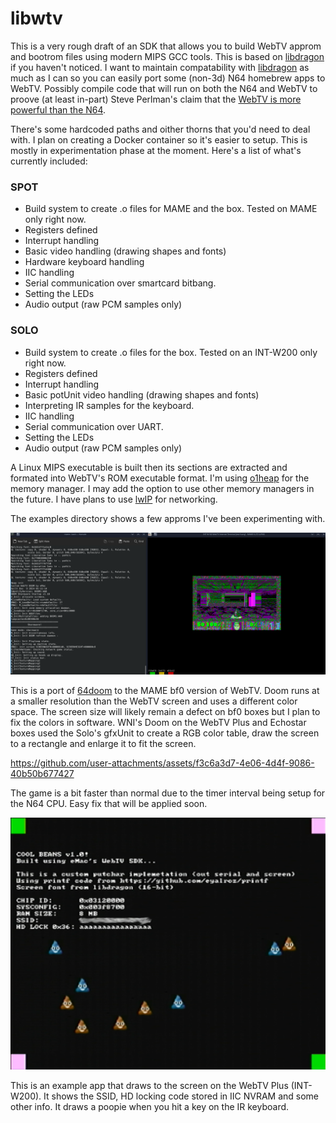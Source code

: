 # libwtv

This is a very rough draft of an SDK that allows you to build WebTV approm and bootrom files using modern MIPS GCC tools. This is based on [libdragon](https://github.com/DragonMinded/libdragon) if you haven't noticed. I want to maintain compatability with [libdragon](https://github.com/DragonMinded/libdragon) as much as I can so you can easily port some (non-3d) N64 homebrew apps to WebTV. Possibly compile code that will run on both the N64 and WebTV to proove (at least in-part) Steve Perlman's claim that the [WebTV is more powerful than the N64](https://youtu.be/snHsbYfcWD4?t=788).

There's some hardcoded paths and oither thorns that you'd need to deal with. I plan on creating a Docker container so it's easier to setup. This is mostly in experimentation phase at the moment. Here's a list of what's currently included:

### SPOT

- Build system to create .o files for MAME and the box. Tested on MAME only right now.
- Registers defined
- Interrupt handling
- Basic video handling (drawing shapes and fonts)
- Hardware keyboard handling
- IIC handling
- Serial communication over smartcard bitbang.
- Setting the LEDs
- Audio output (raw PCM samples only)

### SOLO

- Build system to create .o files for the box. Tested on an INT-W200 only right now.
- Registers defined
- Interrupt handling
- Basic potUnit video handling  (drawing shapes and fonts)
- Interpreting IR samples for the keyboard.
- IIC handling
- Serial communication over UART.
- Setting the LEDs
- Audio output (raw PCM samples only)

A Linux MIPS executable is built then its sections are extracted and formated into WebTV's ROM executable format. I'm using [o1heap](https://github.com/pavel-kirienko/o1heap) for the memory manager. I may add the option to use other memory managers in the future. I have plans to use [lwIP](https://www.nongnu.org/lwip/2_1_x/index.html) for networking.

The examples directory shows a few approms I've been experimenting with.

![Doom running on MAME](example1.png)

This is a port of [64doom](https://github.com/jnmartin84/64doom) to the MAME bf0 version of WebTV. Doom runs at a smaller resolution than the WebTV screen and uses a different color space. The screen size will likely remain a defect on bf0 boxes but I plan to fix the colors in software. WNI's Doom on the WebTV Plus and Echostar boxes used the Solo's gfxUnit to create a RGB color table, draw the screen to a rectangle and enlarge it to fit the screen.

https://github.com/user-attachments/assets/f3c6a3d7-4e06-4d4f-9086-40b50b677427

The game is a bit faster than normal due to the timer interval being setup for the N64 CPU. Easy fix that will be applied soon.

![Example approm on the WebTV Plus](example2.png)

This is an example app that draws to the screen on the WebTV Plus (INT-W200). It shows the SSID, HD locking code stored in IIC NVRAM and some other info. It draws a poopie when you hit a key on the IR keyboard.
